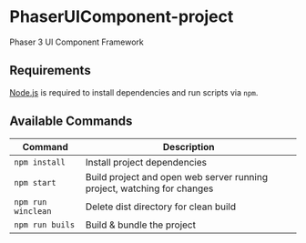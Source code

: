 # PhaserUIComponent-project
Phaser 3 UI Component Framework

## Requirements

[Node.js](https://nodejs.org) is required to install dependencies and run scripts via `npm`.

## Available Commands

| Command | Description |
|---------|-------------|
| `npm install` | Install project dependencies |
| `npm start` | Build project and open web server running project, watching for changes |
| `npm run winclean` | Delete dist directory for clean build |
| `npm run buils` | Build & bundle the project |
